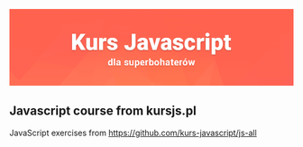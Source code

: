 ![](./kursjs.png)

## Javascript course from kursjs.pl

JavaScript exercises from https://github.com/kurs-javascript/js-all
